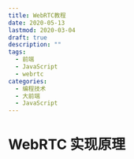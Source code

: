 ```yaml
---
title: WebRTC教程
date: 2020-05-13
lastmod: 2020-03-04
draft: true
description: ""
tags:
  - 前端
  - JavaScript
  - webrtc
categories:
  - 编程技术
  - 大前端
  - JavaScript
---
```


# WebRTC 实现原理
